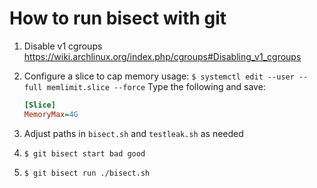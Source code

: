 # How to run bisect with git

1. Disable v1 cgroups
   https://wiki.archlinux.org/index.php/cgroups#Disabling_v1_cgroups

2. Configure a slice to cap memory usage: `$ systemctl edit --user --full memlimit.slice --force`
   Type the following and save:

   ```ini
   [Slice]
   MemoryMax=4G
   ```

3. Adjust paths in `bisect.sh` and `testleak.sh` as needed

4. `$ git bisect start bad good`

5. `$ git bisect run ./bisect.sh`
